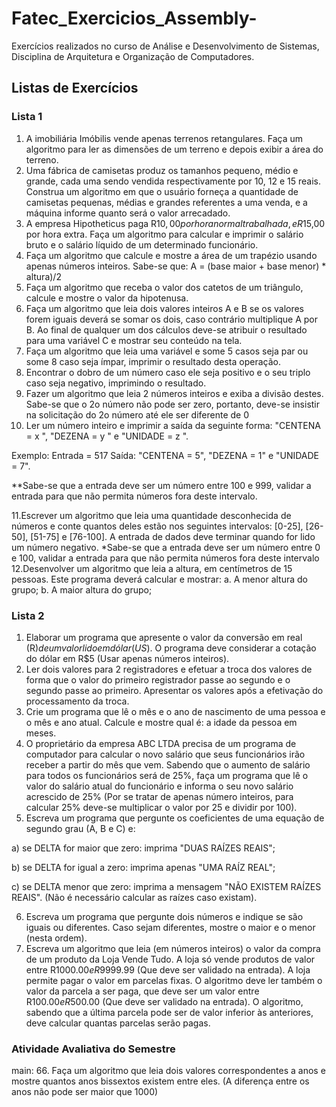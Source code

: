 # Fatec_Exercicios_Assembly-

Exercícios realizados no curso de Análise e Desenvolvimento de Sistemas, Disciplina de Arquitetura e Organização de Computadores.

## Listas de Exercícios

### Lista 1

1. A imobiliária Imóbilis vende apenas terrenos retangulares. Faça um algoritmo para ler as dimensões de um terreno e depois exibir a área do terreno.
2. Uma fábrica de camisetas produz os tamanhos pequeno, médio e grande, cada uma sendo vendida respectivamente por 10, 12 e 15 reais. Construa um algoritmo em que o usuário forneça a quantidade de camisetas pequenas, médias e grandes referentes a uma venda, e a máquina informe quanto será o valor arrecadado.
3. A empresa Hipotheticus paga R$10,00 por hora normal trabalhada, e R$15,00 por hora extra.
   Faça um algoritmo para calcular e imprimir o salário bruto e o salário líquido de um determinado funcionário.
4. Faça um algoritmo que calcule e mostre a área de um trapézio usando apenas números inteiros. Sabe-se que: A = (base maior + base menor) \* altura)/2
5. Faça um algoritmo que receba o valor dos catetos de um triângulo, calcule e mostre o valor da hipotenusa.
6. Faça um algoritmo que leia dois valores inteiros A e B se os valores forem iguais deverá se somar os dois, caso contrário multiplique A por B. Ao final de qualquer um dos cálculos deve-se atribuir o resultado para uma variável C e mostrar seu conteúdo na tela.
7. Faça um algoritmo que leia uma variável e some 5 casos seja par ou some 8 caso seja ímpar, imprimir o resultado desta operação.
8. Encontrar o dobro de um número caso ele seja positivo e o seu triplo caso seja negativo, imprimindo o resultado.
9. Fazer um algoritmo que leia 2 números inteiros e exiba a divisão destes. Sabe-se que o 2o número não pode ser zero, portanto, deve-se insistir na solicitação do 2o número até ele ser diferente de 0
10. Ler um número inteiro e imprimir a saída da seguinte forma: "CENTENA = x ", "DEZENA = y " e "UNIDADE = z ".

Exemplo: Entrada = 517 Saída: "CENTENA = 5", "DEZENA = 1" e "UNIDADE = 7".

\*\*Sabe-se que a entrada deve ser um número entre 100 e 999, validar a entrada para que não permita números fora deste intervalo.

11.Escrever um algoritmo que leia uma quantidade desconhecida de números e conte quantos deles estão nos seguintes intervalos: [0-25], [26-50], [51-75] e [76-100]. A entrada de dados deve terminar quando for lido um número negativo.
\*Sabe-se que a entrada deve ser um número entre 0 e 100, validar a entrada para que não permita números fora deste intervalo
12.Desenvolver um algoritmo que leia a altura, em centímetros de 15 pessoas. Este programa deverá calcular e mostrar:
a. A menor altura do grupo;
b. A maior altura do grupo;

### Lista 2

1. Elaborar um programa que apresente o valor da conversão em real (R$) de um valor lido em dólar (US$). O programa deve considerar a cotação do dólar em R$5 (Usar apenas números inteiros).
2. Ler dois valores para 2 registradores e efetuar a troca dos valores de forma que o valor do primeiro registrador passe ao segundo e o segundo passe ao primeiro. Apresentar os valores após a efetivação do processamento da troca.
3. Crie um programa que lê o mês e o ano de nascimento de uma pessoa e o mês e ano atual. Calcule e mostre qual é: a idade da pessoa em meses.
4. O proprietário da empresa ABC LTDA precisa de um programa de computador para calcular o novo salário que seus funcionários irão receber a partir do mês que vem. Sabendo que o aumento de salário para todos os funcionários será de 25%, faça um programa que lê o valor do salário atual do funcionário e informa o seu novo salário acrescido de 25% (Por se tratar de apenas número inteiros, para calcular 25% deve-se multiplicar o valor por 25 e dividir por 100).
5. Escreva um programa que pergunte os coeficientes de uma equação de segundo grau (A, B e C) e:

a) se DELTA for maior que zero: imprima "DUAS RAÍZES REAIS";

b) se DELTA for igual a zero: imprima apenas "UMA RAÍZ REAL";

c) se DELTA menor que zero: imprima a mensagem "NÃO EXISTEM RAÍZES REAIS".
(Não é necessário calcular as raízes caso existam).

6. Escreva um programa que pergunte dois números e indique se são iguais ou diferentes. Caso sejam diferentes, mostre o maior e o menor (nesta ordem).
7. Escreva um algoritmo que leia (em números inteiros) o valor da compra de um produto da Loja Vende Tudo. A loja só vende produtos de valor entre R$1000.00 e R$9999.99 (Que deve ser validado na entrada). A loja permite pagar o valor em parcelas fixas. O algoritmo deve ler também o valor da parcela a ser paga, que deve ser um valor entre R$100.00 e R$500.00 (Que deve ser validado na entrada). O algoritmo, sabendo que a última parcela pode ser de valor inferior às anteriores, deve calcular quantas parcelas serão pagas.

### Atividade Avaliativa do Semestre
main:
66. Faça um algoritmo que leia dois valores correspondentes a anos e mostre quantos anos bissextos existem entre eles.
(A diferença entre os anos não pode ser maior que 1000)
